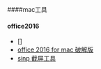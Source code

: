 ####mac工具

#### office2016
 - []
 - [office 2016 for mac 破解版](http://www.baidu.com/)
 - [sinp 截屏工具](https://github.com/impressionapple/snip-.git)
####
